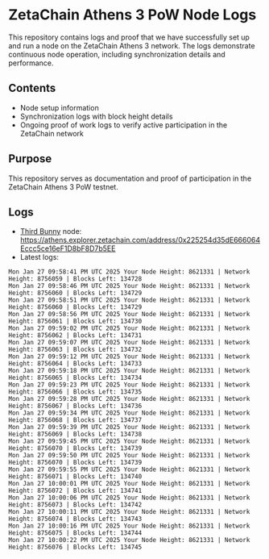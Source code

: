 # ZetaChain Athens 3 PoW Node Logs
This repository contains logs and proof that we have successfully set up and run a node on the ZetaChain Athens 3 network. The logs demonstrate continuous node operation, including synchronization details and performance.

## Contents
- Node setup information
- Synchronization logs with block height details
- Ongoing proof of work logs to verify active participation in the ZetaChain network

## Purpose
This repository serves as documentation and proof of participation in the ZetaChain Athens 3 PoW testnet.

## Logs

- [Third Bunny](https://thirdbunny.xyz/) node: https://athens.explorer.zetachain.com/address/0x225254d35dE666064Eccc5ce16eF1D8bF8D7b5EE
- Latest logs:
```
Mon Jan 27 09:58:41 PM UTC 2025 Your Node Height: 8621331 | Network Height: 8756059 | Blocks Left: 134728
Mon Jan 27 09:58:46 PM UTC 2025 Your Node Height: 8621331 | Network Height: 8756060 | Blocks Left: 134729
Mon Jan 27 09:58:51 PM UTC 2025 Your Node Height: 8621331 | Network Height: 8756060 | Blocks Left: 134729
Mon Jan 27 09:58:56 PM UTC 2025 Your Node Height: 8621331 | Network Height: 8756061 | Blocks Left: 134730
Mon Jan 27 09:59:02 PM UTC 2025 Your Node Height: 8621331 | Network Height: 8756062 | Blocks Left: 134731
Mon Jan 27 09:59:07 PM UTC 2025 Your Node Height: 8621331 | Network Height: 8756063 | Blocks Left: 134732
Mon Jan 27 09:59:12 PM UTC 2025 Your Node Height: 8621331 | Network Height: 8756064 | Blocks Left: 134733
Mon Jan 27 09:59:18 PM UTC 2025 Your Node Height: 8621331 | Network Height: 8756065 | Blocks Left: 134734
Mon Jan 27 09:59:23 PM UTC 2025 Your Node Height: 8621331 | Network Height: 8756066 | Blocks Left: 134735
Mon Jan 27 09:59:28 PM UTC 2025 Your Node Height: 8621331 | Network Height: 8756067 | Blocks Left: 134736
Mon Jan 27 09:59:34 PM UTC 2025 Your Node Height: 8621331 | Network Height: 8756068 | Blocks Left: 134737
Mon Jan 27 09:59:39 PM UTC 2025 Your Node Height: 8621331 | Network Height: 8756069 | Blocks Left: 134738
Mon Jan 27 09:59:45 PM UTC 2025 Your Node Height: 8621331 | Network Height: 8756070 | Blocks Left: 134739
Mon Jan 27 09:59:50 PM UTC 2025 Your Node Height: 8621331 | Network Height: 8756070 | Blocks Left: 134739
Mon Jan 27 09:59:55 PM UTC 2025 Your Node Height: 8621331 | Network Height: 8756071 | Blocks Left: 134740
Mon Jan 27 10:00:01 PM UTC 2025 Your Node Height: 8621331 | Network Height: 8756072 | Blocks Left: 134741
Mon Jan 27 10:00:06 PM UTC 2025 Your Node Height: 8621331 | Network Height: 8756073 | Blocks Left: 134742
Mon Jan 27 10:00:11 PM UTC 2025 Your Node Height: 8621331 | Network Height: 8756074 | Blocks Left: 134743
Mon Jan 27 10:00:16 PM UTC 2025 Your Node Height: 8621331 | Network Height: 8756075 | Blocks Left: 134744
Mon Jan 27 10:00:22 PM UTC 2025 Your Node Height: 8621331 | Network Height: 8756076 | Blocks Left: 134745
```
